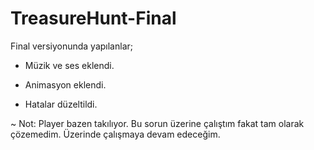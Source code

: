 # TreasureHunt-Final
 
Final versiyonunda yapılanlar;

- Müzik ve ses eklendi.

- Animasyon eklendi.

- Hatalar düzeltildi.

~ Not: Player bazen takılıyor. Bu sorun üzerine çalıştım fakat tam olarak çözemedim. Üzerinde çalışmaya devam edeceğim.
